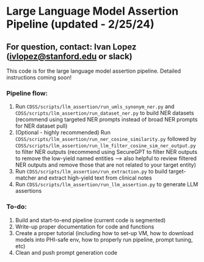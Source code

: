 # Large Language Model Assertion Pipeline (updated - 2/25/24)
## For question, contact: Ivan Lopez (ivlopez@stanford.edu or slack)

This code is for the large language model assertion pipeline. Detailed instructions coming soon!

### Pipeline flow:
1. Run ```CDSS/scripts/llm_assertion/run_umls_synonym_ner.py``` and ```CDSS/scripts/llm_assertion/run_dataset_ner.py``` to build NER datasets (recommend using targeted NER prompts instead of broad NER prompts for NER dataset pull)
2. (Optional - highly recommended) Run ```CDSS/scripts/llm_assertion/run_ner_cosine_similarity.py``` followed by ```CDSS/scripts/llm_assertion/run_llm_filter_cosine_sim_ner_output.py``` to filter NER outputs (recommend using SecureGPT to filter NER outputs to remove the low-yield named entities --> also helpful to review filtered NER outputs and remove those that are not related to your target entity)
3. Run ```CDSS/scripts/llm_assertion/run_extraction.py``` to build target-matcher and extract high-yield text from clinical notes
4. Run ```CDSS/scripts/llm_assertion/run_llm_assertion.py``` to generate LLM assertions

### To-do:
1. Build and start-to-end pipeline (current code is segmented)
2. Write-up proper documentation for code and functions
3. Create a proper tutorial (including how to set-up VM, how to download models into PHI-safe env, how to properly run pipeline, prompt tuning, etc)
4. Clean and push prompt generation code
